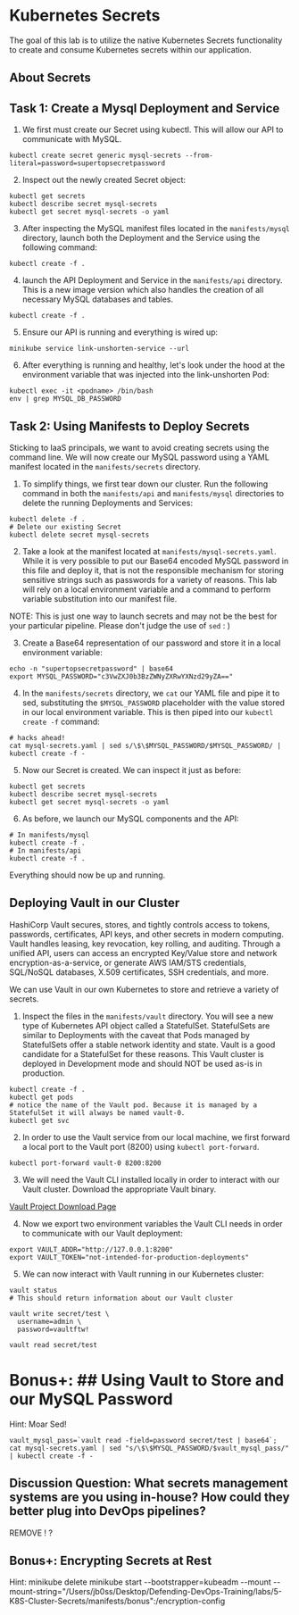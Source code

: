 # Kubernetes Secrets

The goal of this lab is to utilize the native Kubernetes Secrets functionality to create and consume Kubernetes secrets within our application.

## About Secrets


## Task 1: Create a Mysql Deployment and Service

1. We first must create our Secret using kubectl. This will allow our API to communicate with MySQL. 
```
kubectl create secret generic mysql-secrets --from-literal=password=supertopsecretpassword
```

2. Inspect out the newly created Secret object:
```
kubectl get secrets
kubectl describe secret mysql-secrets
kubectl get secret mysql-secrets -o yaml
```
3. After inspecting the MySQL manifest files located in the `manifests/mysql` directory, launch both the Deployment and the Service using the following command:
```
kubectl create -f .
```

4. launch the API Deployment and Service in the `manifests/api` directory. This is a new image version which also handles the creation of all necessary MySQL databases and tables.
```
kubectl create -f .
```

5. Ensure our API is running and everything is wired up:
```
minikube service link-unshorten-service --url
```

6. After everything is running and healthy, let's look under the hood at the environment variable that was injected into the link-unshorten Pod:
```
kubectl exec -it <podname> /bin/bash
env | grep MYSQL_DB_PASSWORD
```

## Task 2: Using Manifests to Deploy Secrets
Sticking to IaaS principals, we want to avoid creating secrets using the command line. We will now create our MySQL password using a YAML manifest located in the `manifests/secrets` directory.

1. To simplify things, we first tear down our cluster. Run the following command in both the `manifests/api` and `manifests/mysql` directories to delete the running Deployments and Services:
```
kubectl delete -f .
# Delete our existing Secret
kubectl delete secret mysql-secrets
```

2. Take a look at the manifest located at `manifests/mysql-secrets.yaml`. While it is very possible to put our Base64 encoded MySQL password in this file and deploy it, that is not the responsible mechanism for storing sensitive strings such as passwords for a variety of reasons. This lab will rely on a local environment variable and a command to perform variable substitution into our manifest file. 

NOTE: This is just one way to launch secrets and may not be the best for your particular pipeline. Please don't judge the use of `sed` : ) 

3. Create a Base64 representation of our password and store it in a local environment variable:
```
echo -n "supertopsecretpassword" | base64
export MYSQL_PASSWORD="c3VwZXJ0b3BzZWNyZXRwYXNzd29yZA=="
```

4. In the `manifests/secrets` directory, we `cat` our YAML file and pipe it to sed, substituting the `$MYSQL_PASSWORD` placeholder with the value stored in our local environment variable. This is then piped into our `kubectl create -f` command:
```
# hacks ahead!
cat mysql-secrets.yaml | sed s/\$\$MYSQL_PASSWORD/$MYSQL_PASSWORD/ | kubectl create -f -
```

5. Now our Secret is created. We can inspect it just as before:
```
kubectl get secrets
kubectl describe secret mysql-secrets
kubectl get secret mysql-secrets -o yaml
```

6. As before, we launch our MySQL components and the API:
```
# In manifests/mysql
kubectl create -f .
# In manifests/api
kubectl create -f .
```

Everything should now be up and running.

## Deploying Vault in our Cluster
HashiCorp Vault secures, stores, and tightly controls access to tokens, passwords, certificates, API keys, and other secrets in modern computing. Vault handles leasing, key revocation, key rolling, and auditing. Through a unified API, users can access an encrypted Key/Value store and network encryption-as-a-service, or generate AWS IAM/STS credentials, SQL/NoSQL databases, X.509 certificates, SSH credentials, and more.

We can use Vault in our own Kubernetes to store and retrieve a variety of secrets.

1. Inspect the files in the `manifests/vault` directory. You will see a new type of Kubernetes API object called a StatefulSet. StatefulSets are similar to Deployments with the caveat that Pods managed by StatefulSets offer a stable network identity and state. Vault is a good candidate for a StatefulSet for these reasons. This Vault cluster is deployed in Development mode and should NOT be used as-is in production.
```
kubectl create -f .
kubectl get pods
# notice the name of the Vault pod. Because it is managed by a StatefulSet it will always be named vault-0.
kubectl get svc
```
2. In order to use the Vault service from our local machine, we first forward a local port to the Vault port (8200) using `kubectl port-forward`.
```
kubectl port-forward vault-0 8200:8200
```
3. We will need the Vault CLI installed locally in order to interact with our Vault cluster. Download the appropriate Vault binary.

[Vault Project Download Page](https://www.vaultproject.io/downloads.html)

 4. Now we export two environment variables the Vault CLI needs in order to communicate with our Vault deployment:
```
export VAULT_ADDR="http://127.0.0.1:8200"
export VAULT_TOKEN="not-intended-for-production-deployments"
```
5. We can now interact with Vault running in our Kubernetes cluster:
```
vault status
# This should return information about our Vault cluster

vault write secret/test \
  username=admin \
  password=vaultftw!

vault read secret/test
```
# Bonus+: ## Using Vault to Store and our MySQL Password

Hint: Moar Sed!
```
vault_mysql_pass=`vault read -field=password secret/test | base64`; cat mysql-secrets.yaml | sed "s/\$\$MYSQL_PASSWORD/$vault_mysql_pass/" | kubectl create -f -
```

## Discussion Question: What secrets management systems are you using in-house? How could they better plug into DevOps pipelines?



 REMOVE ! ? 
## Bonus+: Encrypting Secrets at Rest

Hint:
minikube delete
minikube start --bootstrapper=kubeadm --mount --mount-string="/Users/jb0ss/Desktop/Defending-DevOps-Training/labs/5-K8S-Cluster-Secrets/manifests/bonus":/encryption-config


